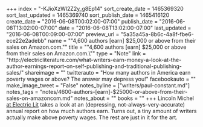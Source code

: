 +++
index = "-KJioXzWl2Z2y_g8Ep14"
sort_create_date = 1465369320
sort_last_updated = 1465369740
sort_publish_date = 1465416120
create_date = "2016-06-08T00:02:00-07:00"
publish_date = "2016-06-08T13:02:00-07:00"
date = "2016-06-08T13:02:00-07:00"
last_updated = "2016-06-08T00:09:00-07:00"
preview_url = "5a35a45a-8b6c-4a8f-fbe6-ece22e2adebb"
name = "\"4,600 authors [earn] $25,000 or above from their sales on Amazon.com.\""
title = "\"4,600 authors [earn] $25,000 or above from their sales on Amazon.com.\""
type = "Note"
link = "http://electricliterature.com/what-writers-earn-money-a-look-at-the-author-earnings-report-on-self-publishing-and-traditional-publishing-sales/"
shareimage = ""
twitterauto = "How many authors in America earn poverty wages or above? The answer may depress you!"
facebookauto = ""
make_image_tweet = "False"
notes_byline = ["writers/paul-constant.md"]
notes_tags = "notes/4600-authors-[earn]-$25000-or-above-from-their-sales-on-amazoncom.md"
notes_about = ""
books = ""
+++
 Lincoln Michel [at Electric Lit](http://electricliterature.com/what-writers-earn-money-a-look-at-the-author-earnings-report-on-self-publishing-and-traditional-publishing-sales/) takes a look at an (depressing, not-always-very-accurate) annual report on how much authors earn. Turns out, a tiny amount of writers actually make above poverty wages. The rest are just in it for the art.